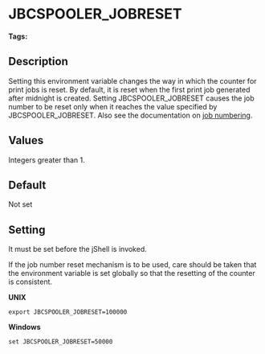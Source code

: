 # JBCSPOOLER_JOBRESET

<PageHeader />

**Tags:**
<badge text='reset' vertical='middle' />
<badge text='job' vertical='middle' />
<badge text='spooler' vertical='middle' />
<badge text='environment variable' vertical='middle' />

## Description

Setting this environment variable changes the way in which the counter for print jobs is reset. By default, it is reset when the first print job generated after midnight is created. Setting JBCSPOOLER\_JOBRESET causes the job number to be reset only when it reaches the value specified by JBCSPOOLER\_JOBRESET. Also see the documentation on [job numbering](https://static.zumasys.com/jbase/r99/knowledgebase/manuals/3.0/30manpages/man/spo2_job_numbers.htm).



## Values

Integers greater than 1.



## Default

Not set

## Setting

It must be set before the jShell is invoked.

If the job number reset mechanism is to be used, care should be taken that the environment variable is set globally so that the resetting of the counter is consistent.

**UNIX**

```
export JBCSPOOLER_JOBRESET=100000
```



**Windows**

```
set JBCSPOOLER_JOBRESET=50000
```

  
<PageFooter />
